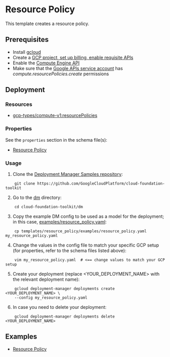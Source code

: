 # Resource Policy

This template creates a resource policy.

## Prerequisites

- Install [gcloud](https://cloud.google.com/sdk)
- Create a [GCP project, set up billing, enable requisite APIs](../project/README.md)
- Enable the [Compute Engine API](https://cloud.google.com/compute/docs/reference/rest/v1/)
- Make sure that the [Google APIs service account](https://cloud.google.com/deployment-manager/docs/access-control#access_control_for_deployment_manager) has *compute.resourcePolicies.create* permissions

## Deployment

### Resources

- [gcp-types/compute-v1:resourcePolicies](https://cloud.google.com/compute/docs/reference/rest/v1/resourcePolicies/insert)

### Properties

See the `properties` section in the schema file(s):
- [Resource Policy](resource_policy.py.schema)

### Usage

1. Clone the [Deployment Manager Samples repository](https://github.com/GoogleCloudPlatform/cloud-foundation-toolkit):

```shell
    git clone https://github.com/GoogleCloudPlatform/cloud-foundation-toolkit
```

2. Go to the [dm](../../) directory:

```shell
    cd cloud-foundation-toolkit/dm
```

3. Copy the example DM config to be used as a model for the deployment; in this case, [examples/resource\_policy.yaml](examples/resource_policy.yaml):

```shell
    cp templates/resource_policy/examples/resource_policy.yaml my_resource_policy.yaml
```

4. Change the values in the config file to match your specific GCP setup (for properties, refer to the schema files listed above):

```shell
    vim my_resource_policy.yaml  # <== change values to match your GCP setup
```

5. Create your deployment (replace <YOUR_DEPLOYMENT_NAME> with the relevant deployment name):

```shell
    gcloud deployment-manager deployments create <YOUR_DEPLOYMENT_NAME> \
    --config my_resource_policy.yaml
```

6. In case you need to delete your deployment:

```shell
    gcloud deployment-manager deployments delete <YOUR_DEPLOYMENT_NAME>
```

## Examples

- [Resource Policy](examples/resource_policy.yaml)
